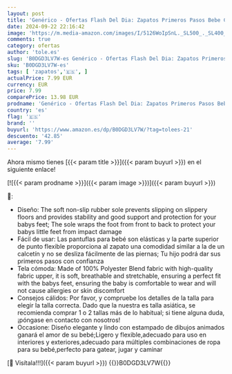 ```yaml
---
layout: post
title: 'Genérico - Ofertas Flash Del Dia: Zapatos Primeros Pasos Bebe Con Estampado De Dibujos Animados Calzado Respetuoso Calcetines Antideslizantes Con Suela De Goma Suave Zapatillas Unisex 3 meses - 3.5 años'
date: 2024-09-22 22:16:42
image: 'https://m.media-amazon.com/images/I/5126WoIpSnL._SL500_._SL400_.jpg'
comments: true
category: ofertas
author: 'tole.es'
slug: 'B0DGD3LV7W-es Genérico - Ofertas Flash Del Dia: Zapatos Primeros Pasos...'
sku: 'B0DGD3LV7W-es'
tags: [ 'zapatos','🇪🇸', ]
actualPrice: 7.99 EUR
currency: EUR
price: 7.99
comparePrice: 13.98 EUR
prodname: 'Genérico - Ofertas Flash Del Dia: Zapatos Primeros Pasos Bebe Con Estampado De Dibujos Animados Calzado Respetuoso Calcetines Antideslizantes Con Suela De Goma Suave Zapatillas Unisex 3 meses - 3.5 años'
country: 'es'
flag: '🇪🇸'
brand: ''
buyurl: 'https://www.amazon.es/dp/B0DGD3LV7W/?tag=tolees-21'
descuento: '42.85'
average: '7.99'
---
```


Ahora mismo tienes [{{< param title >}}]({{< param buyurl >}}) en el siguiente enlace!

[![{{< param prodname >}}]({{< param image >}})]({{< param buyurl >}})

🔎:

- Diseño: The soft non-slip rubber sole prevents slipping on slippery floors and provides stability and good support and protection for your babys feet; The sole wraps the foot from front to back to protect your babys little feet from impact damage
- Fácil de usar: Las pantuflas para bebé son elásticas y la parte superior de punto flexible proporciona al zapato una comodidad similar a la de un calcetín y no se desliza fácilmente de las piernas; Tu hijo podrá dar sus primeros pasos con confianza
- Tela cómoda: Made of 100% Polyester Blend fabric with high-quality fabric upper, it is soft, breathable and stretchable, ensuring a perfect fit with the babys feet, ensuring the baby is comfortable to wear and will not cause allergies or skin discomfort
- Consejos cálidos: Por favor, y compruebe los detalles de la talla para elegir la talla correcta. Dado que la nuestra es talla asiática, se recomienda comprar 1 o 2 tallas más de lo habitual; si tiene alguna duda, ¡póngase en contacto con nosotros!
- Occasione: Diseño elegante y lindo con estampado de dibujos animados ganará el amor de su bebé;Ligero y flexible,adecuado para uso en interiores y exteriores,adecuado para múltiples combinaciones de ropa para su bebé,perfecto para gatear, jugar y caminar

[🛒 Visítala!!!]({{< param buyurl >}})
{{<world>}}B0DGD3LV7W{{</world>}}
